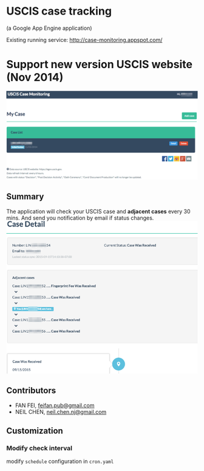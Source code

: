 # USCIS case tracking
(a Google App Engine application)

Existing running service: <http://case-monitoring.appspot.com/>

# Support new version USCIS website (Nov 2014)


![screenshot](screenshot.png)


## Summary
The application will check your USCIS case and **adjacent cases** every 30 mins. And send you notification by email if status changes.
![screenshot_adjacent_case](screenshot_adjacent_case.png)

## Contributors
* FAN FEI, feifan.pub@gmail.com
* NEIL CHEN, neil.chen.nj@gmail.com


## Customization
### Modify check interval
modify `schedule` configuration in `cron.yaml` 


